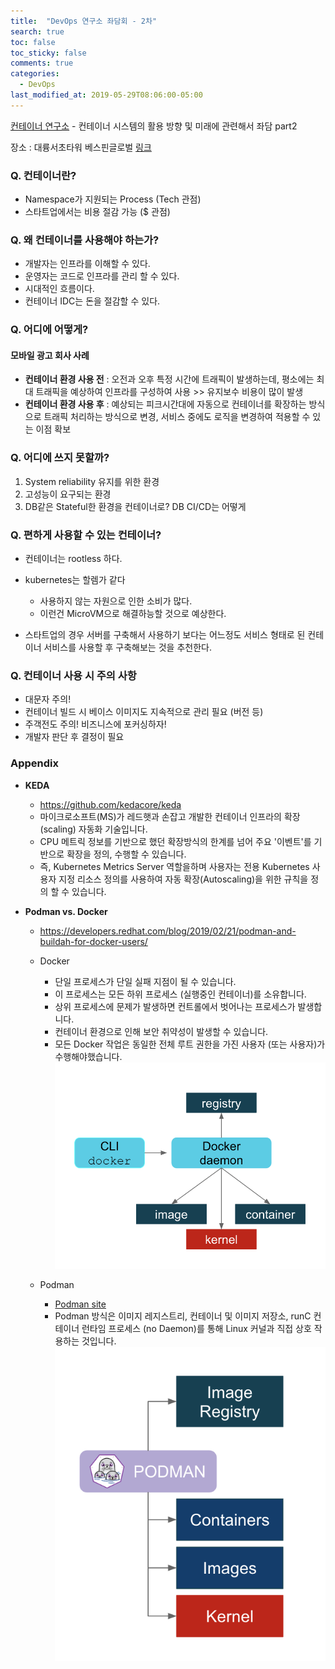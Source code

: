 ```yaml
---
title:  "DevOps 연구소 좌담회 - 2차"
search: true
toc: false
toc_sticky: false
comments: true
categories: 
  - DevOps
last_modified_at: 2019-05-29T08:06:00-05:00
---
```


[컨테이너 연구소](https://www.facebook.com/groups/ContainersLab) - 컨테이너 시스템의 활용 방향 및 미래에 관련해서 좌담 part2

장소 : 대륭서초타워 베스핀글로벌 [링크](https://www.facebook.com/groups/ContainersLab/permalink/593428921163895/?__cft__[0]=AZWv-Ae3xWrhh-SrIPGnG3Of9aGv-4ves7wY9nyg5DNcjSpKcn9I1FlmEn22O8JiXSbNZ8uD0o31PVVjgwK8J9edy-AznNo4PcH_SkwDbcvsJQiBsjWbgFC303zAqzimiqxbzKjiHynyKxNLScgJooIYq4Y8BRLhpeP7EGfbrJACE_BGy5tvuzbQaLAqZmxmBRs&__tn__=%2CO%2CP-R)



### Q. 컨테이너란?

- Namespace가 지원되는 Process (Tech 관점)
- 스타트업에서는 비용 절감 가능 ($ 관점)



### Q. 왜 컨테이너를 사용해야 하는가?

- 개발자는 인프라를 이해할 수 있다.
- 운영자는 코드로 인프라를 관리 할 수 있다.
- 시대적인 흐름이다.
- 컨테이너 IDC는 돈을 절감할 수 있다.



### Q. 어디에 어떻게?

#### 모바일 광고 회사 사례

- **컨테이너 환경 사용 전** : 오전과 오후 특정 시간에 트래픽이 발생하는데, 평소에는 최대 트래픽을 예상하여 인프라를 구성하여 사용 >> 유지보수 비용이 많이 발생
- **컨테이너 환경 사용 후** : 예상되는 피크시간대에 자동으로 컨테이너를 확장하는 방식으로 트래픽 처리하는 방식으로 변경, 서비스 중에도 로직을 변경하여 적용할 수 있는 이점 확보


### Q. 어디에 쓰지 못할까?

1. System reliability 유지를 위한 환경
2. 고성능이 요구되는 환경
3. DB같은 Stateful한 환경을 컨테이너로? DB CI/CD는 어떻게



### Q. 편하게 사용할 수 있는 컨테이너?

- 컨테이너는 rootless 하다.

- kubernetes는 할렘가 같다
  - 사용하지 않는 자원으로 인한 소비가 많다.
  - 이런건 MicroVM으로 해결하능할 것으로 예상한다.
  
- 스타트업의 경우 서버를 구축해서 사용하기 보다는 어느정도 서비스 형태로 된 컨테이너 서비스를 사용할 후 구축해보는 것을 추천한다.

  


### Q. 컨테이너 사용 시 주의 사항

- 대문자 주의!
- 컨테이너 빌드 시 베이스 이미지도 지속적으로 관리 필요 (버전 등)
- 주객전도 주의! 비즈니스에 포커싱하자!
- 개발자 판단 후 결정이 필요


### Appendix

- **KEDA**

  - <https://github.com/kedacore/keda>
  - 마이크로소프트(MS)가 레드햇과 손잡고 개발한 컨테이너 인프라의 확장(scaling) 자동화 기술입니다.
  - CPU 메트릭 정보를 기반으로 했던 확장방식의 한계를 넘어 주요 '이벤트'를 기반으로 확장을 정의, 수행할 수 있습니다.
  - 즉, Kubernetes Metrics Server 역할을하며 사용자는 전용 Kubernetes 사용자 지정 리소스 정의를 사용하여 자동 확장(Autoscaling)을 위한 규칙을 정의 할 수 있습니다.
  
- **Podman vs. Docker**

  - <https://developers.redhat.com/blog/2019/02/21/podman-and-buildah-for-docker-users/>

  - Docker
    - 단일 프로세스가 단일 실패 지점이 될 수 있습니다.
    - 이 프로세스는 모든 하위 프로세스 (실행중인 컨테이너)를 소유합니다.
    - 상위 프로세스에 문제가 발생하면 컨트롤에서 벗어나는 프로세스가 발생합니다.
    - 컨테이너 환경으로 인해 보안 취약성이 발생할 수 있습니다.
    - 모든 Docker 작업은 동일한 전체 루트 권한을 가진 사용자 (또는 사용자)가 수행해야했습니다.
      ![Docker Work - Docker](https://raw.githubusercontent.com/Great-Stone/images/master/uPic/fig1.png)

  - Podman
    - [Podman site](https://podman.io/blogs/)
    - Podman 방식은 이미지 레지스트리, 컨테이너 및 이미지 저장소, runC 컨테이너 런타임 프로세스 (no Daemon)를 통해 Linux 커널과 직접 상호 작용하는 것입니다.
      ![Podman Work - Podman](https://raw.githubusercontent.com/Great-Stone/images/master/uPic/fig2.png)
